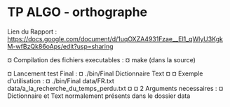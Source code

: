 # TP ALGO - orthographe

Lien du Rapport :
https://docs.google.com/document/d/1uqOXZA4931Fzae__El1_qWlyU3KgkM-wfBzQk86oAps/edit?usp=sharing


¤ Compilation des fichiers executables :
¤ make (dans la source)


¤ Lancement test Final :
¤ ./bin/Final Dictionnaire Text
¤
¤ Exemple d'utilisation :
¤ ./bin/Final data/FR.txt data/a_la_recherche_du_temps_perdu.txt
¤
¤ 2 Arguments necessaires :
¤ Dictionnaire et Text normalement présents dans le dossier data

